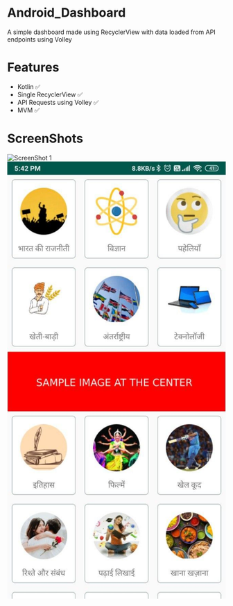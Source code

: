 # Android_Dashboard
A simple dashboard made using RecyclerView with data loaded from API endpoints using Volley

# Features
* Kotlin ✅
* Single RecyclerView ✅
* API Requests using Volley ✅
* MVM ✅

# ScreenShots

![ScreenShot 1](https://github.com/manjotsidhu/Android_Dashboard/blob/kotlin/ScreenShots/img1.gif) 
![ScreenShot 2](https://github.com/manjotsidhu/Android_Dashboard/blob/kotlin/ScreenShots/img2.jpg)
